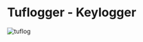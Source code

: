 # Tuflogger - Keylogger
![tuflog](https://user-images.githubusercontent.com/112339903/228081368-68c14721-fcf5-4876-9bb6-32a9a9dcebdd.png)

